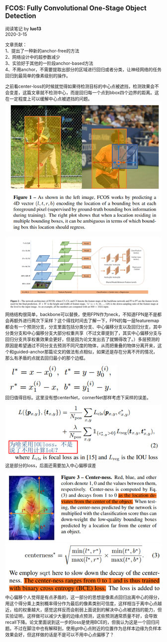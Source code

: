 ## FCOS: Fully Convolutional One-Stage Object Detection
阅读笔记 by **luo13**  
2020-3-15  

文章贡献：  
1、提出了一种新的anchor-free的方法  
2、网络设计中的超参数减少  
3、实验好于其他的一阶段anchor-based方法  
4、不用anchor，不需要提取出部分的区域进行回归或者分类，让神经网络的任务回归到最简单的像素级别的操作。

之前看center-loss的时候就觉得如果待检测目标的中心点被遮挡，检测效果会不会变差，这篇文章就不检测中心，而是回归每一个点到bbox四个边界的距离。这在一定程度上可以缓解中心点被遮挡的问题。    
![效果图](../../../img/fcos/效果图.png)  

![网络结构](../../../img/fcos/网络结构.png)  
网络结构很简单，backbone可以替换，使用FPN作为neck，不知道FPN是不是都会再额外进行两次下采样？这个得找时间去了解一下，FPN的每一层featuremap都会有一个预测分支，分支里面包括分类分支、中心偏移分支以及回归分支，其中分类分支和中心偏移分支大部分权重共享（不过文章提到了，其实中心偏移分支与回归分支共享权重效果会更好，但是因为论文发出去了就懒得改了。）多层预测的原因是希望通过不同分支去预测不同尺度的物体，从而把重叠的物体分离开来，这个和guided-anchor那篇论文的做法有点相似，如果还是存在分离不开的情况，那么有矛盾的点就去回归最小的那个边框。

![目标值](../../../img/fcos/目标值.png)  
回归值得目标。这里没有想centerNet，cornerNet那样考虑下采样的误差。  

![loss](../../../img/fcos/loss.png)  
这是部分的loss，后面还需要加入中心偏移误差  

![center-ness](../../../img/fcos/center-ness.png)  
![center-ness计算](../../../img/fcos/center-ness计算.png)  
中心偏移个人觉得是有点矛盾的，这一部分的思想是像素点回归出离中心的得分，用这个得分乘上类别概率得分作为最后的像素类别可信度，这样相当于离中心点越近，给的权重越大，感觉这样反而会削弱上面说到的解决中心点被遮挡的能力，但实验证明，这样做可以减少大量的边缘点预测，这些预测通常质量不好，会导致recall下降。论文里面说到这一步的loss是使用BCE的，但我认为这是一个回归问题。不过在脚注中也有解释到，使用gt中心点附近的位置作为总样本边缘为负样本效果会好，但这样做的话是不是可以不用中心点偏移了？  

